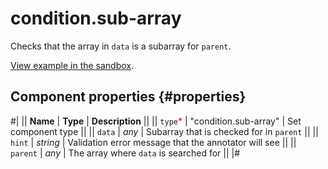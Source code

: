 # condition.sub-array

Checks that the array in `data` is a subarray for `parent`.

[View example in the sandbox](https://clck.ru/asSD9).

## Component properties {#properties}

#|
|| **Name** | **Type** | **Description** ||
|| `type`<span style="color: red">\*</span> | "condition.sub-array" | Set component type ||
|| `data` | _any_ | Subarray that is checked for in `parent` ||
|| `hint` | _string_ | Validation error message that the annotator will see ||
|| `parent` | _any_ | The array where `data` is searched for ||
|#
